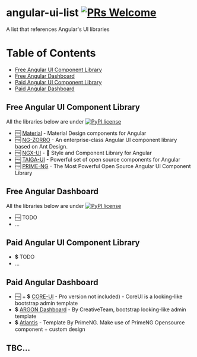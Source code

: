 # angular-ui-list [![PRs Welcome](https://img.shields.io/badge/PRs-welcome-brightgreen.svg?style=flat-square)](http://makeapullrequest.com)

A list that references Angular's UI libraries

# Table of Contents

* [Free Angular UI Component Library](#free-angular-ui-component-library)
* [Free Angular Dashboard](#free-angular-dashboard)
* [Paid  Angular UI Component Library](#paid-angular-ui-component-library)
* [Paid Angular Dashboard](#paid-angular-dashboard)

## Free Angular UI Component Library

All the libraries below are under [![PyPI license](https://img.shields.io/pypi/l/ansicolortags.svg)](https://en.wikipedia.org/wiki/MIT_License)

* 🆓 [Material](https://material.angular.io/) - Material Design components for Angular
* 🆓 [NG-ZORRO](https://github.com/NG-ZORRO/ng-zorro-antd) - An enterprise-class Angular UI component library based on Ant Design.
* 🆓 [NGX-UI](https://swimlane.github.io/ngx-ui/) - 🚀 Style and Component Library for Angular
* 🆓 [TAIGA-UI](https://taiga-ui.dev/) - Powerful set of open source components for Angular
* 🆓 [PRIME-NG](https://www.primefaces.org/primeng/) - The Most Powerful Open Source Angular UI Component Library

## Free Angular Dashboard

All the libraries below are under [![PyPI license](https://img.shields.io/pypi/l/ansicolortags.svg)](https://en.wikipedia.org/wiki/MIT_License)

* 🆓 TODO
* ...

## Paid Angular UI Component Library

* 💲 TODO
* ...

## Paid Angular Dashboard

* 🆓 + 💲 [CORE-UI](https://coreui.io/angular/) - Pro version not included) - CoreUI is a looking-like bootstrap admin template
* 💲 [ARGON Dashboard](https://demos.creative-tim.com/argon-dashboard-pro-angular/#/dashboards/dashboard) - By CreativeTeam, bootstrap looking-like admin template
* 💲 [Atlantis](https://primefaces.org/atlantis-ng) - Template By PrimeNG. Make use of PrimeNG Opensource component + custom design

## TBC...
